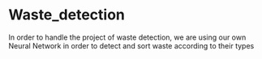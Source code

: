 # Waste_detection
In order to handle the project of waste detection, we are using our own Neural Network in order to detect and sort waste according to their types
